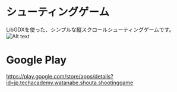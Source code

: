 # シューティングゲーム  
LibGDXを使った、シンプルな縦スクロールシューティングゲームです。  
![Alt text](https://imgur.com/a/uI147cb)  
# Google Play
<https://play.google.com/store/apps/details?id=jp.techacademy.watanabe.shouta.shootinggame>
